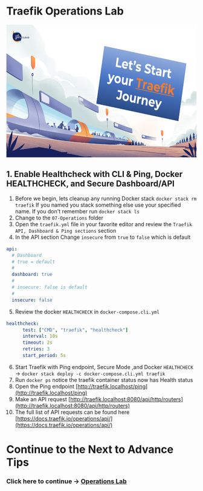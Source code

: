 # Traefik Operations Lab

<img src="../img/Traefik_training.png" alt="Traefik Logo" height="350"> 

## 1. Enable Healthcheck with CLI & Ping, Docker HEALTHCHECK, and Secure Dashboard/API
1. Before we begin, lets cleanup any running Docker stack `docker stack rm traefik` If you named you stack something else use your specified name. If you don't remember run `docker stack ls`
2. Change to the `07-Operations` folder
3. Open the `traefik.yml` file in your favorite editor and review the `Traefik API, Dashboard & Ping sections` section
4. In the API section Change `insecure` from `true` to `false` which is default

```yml
api:
  # Dashboard
  # true = default
  # 
  dashboard: true
  #
  # insecure: false is default
  #
  insecure: false
```

5. Review the docker `HEALTHCHECK` in `docker-compose.cli.yml`

```yml
healthcheck:
      test: ["CMD", "traefik", "healthcheck"]
      interval: 10s
      timeout: 2s
      retries: 3
      start_period: 5s
```

6.  Start Traefik with Ping endpoint, Secure Mode ,and Docker `HEALTHCHECK ` -> `docker stack deploy -c docker-compose.cli.yml traefik`
7.  Run `docker ps` notice the traefik container status now has Health status
8.  Open the Ping endpoint [http://traefik.localhost/ping](http://traefik.localhost/ping)
9.  Make an API request [http://traefik.localhost:8080/api/http/routers](http://traefik.localhost:8080/api/http/routers)
10. The full list of API requests can be found here [https://docs.traefik.io/operations/api/](https://docs.traefik.io/operations/api/)


# Continue to the Next to Advance Tips

### Click here to continue -> [Operations Lab](https://github.com/56kcloud/traefik-training/blob/master/07-operations/traefik-operations.md)
